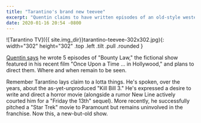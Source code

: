 ```yaml
---
title: "Tarantino's brand new teevee"
excerpt: "Quentin claims to have written episodes of an old-style western show."
date: 2020-01-16 20:54 -0800
---
```


![Tarantino TV]({{ site.img_dir}}tarantino-teevee-302x302.jpg){: width="302" height="302" .top .left .tilt .pull .rounded }

[Quentin says](https://deadline.com/2020/01/quentin-tarantino-oscar-nominations-once-upon-a-time-in-hollywood-star-trek-bounty-law-tv-series-1202829629/) he wrote 5 episodes of "Bounty Law," the fictional show featured in his recent film "Once Upon a Time ... in Hollywood," and plans to direct them. Where and when remain to be seen.

<!-- It'll never happen but wouldn't that be something? -->

Remember Tarantino lays claim to a lotta things. He's spoken, over the years, about the as-yet-unproduced "Kill Bill 3." He's expressed a desire to write and direct a horror movie (alongside a rumor New Line actively courted him for a "Friday the 13th" sequel). More recently, he successfully pitched a "Star Trek" movie to Paramount but remains uninvolved in the franchise. Now this, a new-but-old show.
